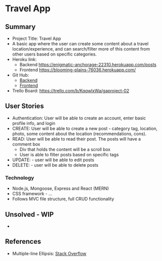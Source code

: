 # Travel App

## Summary
* Project Title: Travel App
* A basic app where the user can create some content about a travel location/experience, and can search/filter more of this content from other users based on specific categories.
* Heroku link:
  * Backend https://enigmatic-anchorage-22310.herokuapp.com/posts
  * Frontend https://blooming-plains-76036.herokuapp.com/
* Git Hub:
  * [Backend](https://github.com/dommentee/Project_3_Backend)
  * [Frontend](https://github.com/mwelongo/Project_3_Frontend/tree/dev)
* Trello Board: https://trello.com/b/KqqwlxWa/gaproject-02

## User Stories
* Authentication: User will be able to create an account, enter basic profile info, and login
* CREATE: User will be able to create a new post - category tag, location, photo, some content about the location (recommendations, cons).
* READ: User will be able to read their post. The posts will have a comment box
  * Div that holds the content will be a scroll box
  * User is able to filter posts based on specific tags
* UPDATE: - user will be able to edit posts
* DELETE: - user will be able to delete posts

### Technology
* Node.js, Mongoose, Express and React (MERN)
* CSS framework - ...
* Follows MVC file structure, full CRUD functionality

## Unsolved - WIP
*

## References
* Multiple-line Ellipsis: [Stack Overflow](https://stackoverflow.com/questions/33058004/applying-an-ellipsis-to-multiline-text)
